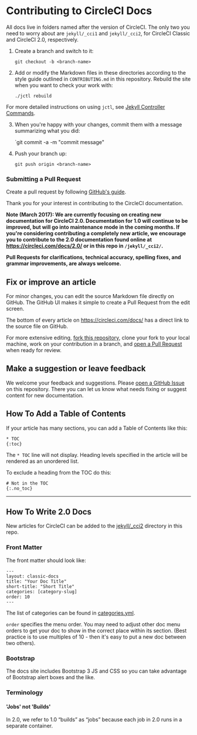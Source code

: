 # Contributing to CircleCI Docs

All docs live in folders named after the version of CircleCI. The only two you need to worry about are `jekyll/_cci1` and `jekyll/_cci2`, for CircleCI Classic and CircleCI 2.0, respectively.

1. Create a branch and switch to it:

    `git checkout -b <branch-name>`

2. Add or modify the Markdown files in these directories according to the style guide outlined in `CONTRIBUTING.md` in this repository. Rebuild the site when you want to check your work with:

    `./jctl rebuild`

For more detailed instructions on using `jctl`, see [Jekyll Controller Commands](#jekyll-controller-commands).

3. When you're happy with your changes, commit them with a message summarizing what you did:

    `git commit -a -m "commit message"

4. Push your branch up:

    `git push origin <branch-name>`

### Submitting a Pull Request

Create a pull request by following [GitHub's guide](https://help.github.com/articles/creating-a-pull-request-from-a-fork/).

Thank you for your interest in contributing to the CircleCI documentation.

**Note (March 2017): We are currently focusing on creating new documentation for CircleCI 2.0. Documentation for 1.0
will continue to be improved, but will go into maintenance mode in the coming months. If you're considering contributing
a completely new article, we encourage you to contribute to the 2.0 documentation found online at 
<https://circleci.com/docs/2.0/> or in this repo in `/jekyll/_cci2/`.**

**Pull Requests for clarifications, technical accuracy, spelling fixes, and grammar improvements, are always welcome.**

## Fix or improve an article

For minor changes, you can edit the source Markdown file directly on GitHub. The GitHub UI makes it simple to create a
Pull Request from the edit screen.

The bottom of every article on https://circleci.com/docs/ has a direct link to the source file on GitHub.

For more extensive editing, [fork this repository](https://github.com/circleci/circleci-docs#fork-destination-box),
clone your fork to your local machine, work on your contribution in a branch, and 
[open a Pull Request](https://help.github.com/articles/creating-a-pull-request/) when ready for review.

## Make a suggestion or leave feedback

We welcome your feedback and suggestions. Please [open a GitHub Issue](https://github.com/circleci/circleci-docs/issues) 
on this repository. There you can let us know what needs fixing or suggest content for new documentation.

## How To Add a Table of Contents

If your article has many sections, you can add a Table of Contents like this:

```
* TOC
{:toc}
```

The `* TOC` line will not display. Heading levels specified in the article will be rendered as an unordered list.

To exclude a heading from the TOC do this:

```
# Not in the TOC
{:.no_toc}
```

---

## How To Write 2.0 Docs

New articles for CircleCI can be added to the [jekyll/_cci2](https://github.com/circleci/circleci-docs/tree/master/jekyll/_cci2) directory in this repo.

### Front Matter

The front matter should look like:

```
---
layout: classic-docs
title: "Your Doc Title"
short-title: "Short Title"
categories: [category-slug]
order: 10
---
```

The list of categories can be found in [categories.yml](https://github.com/circleci/circleci-docs/blob/master/jekyll/_data/categories.yml).

`order` specifies the menu order. You may need to adjust other doc menu orders to get your doc to show in the correct place within its section. (Best practice is to use multiples of 10 - then it's easy to put a new doc between two others).

### Bootstrap

The docs site includes Bootstrap 3 JS and CSS so you can take advantage of Bootstrap alert boxes and the like.

### Terminology

#### 'Jobs' not 'Builds'

In 2.0, we refer to 1.0 “builds” as “jobs” because each job in 2.0 runs in a separate container.
